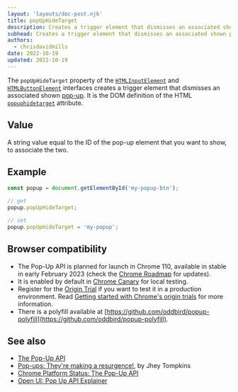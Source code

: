 ```yaml
---
layout: 'layouts/doc-post.njk'
title: popUpHideTarget
description: Creates a trigger element that dismisses an associated shown pop-up.
subhead: Creates a trigger element that dismisses an associated shown pop-up.
authors:
  - chrisdavidmills
date: 2022-10-19
updated: 2022-10-19
---
```


The `popUpHideTarget` property of the [`HTMLInputElement`](https://developer.mozilla.org/docs/Web/API/HTMLInputElement) and [`HTMLButtonElement`](https://developer.mozilla.org/docs/Web/API/HTMLButtonElement) interfaces creates a trigger element that dismisses an associated shown [pop-up](/docs/web-platform/popup-api/). It is the DOM definition of the HTML [`popuphidetarget`](/docs/web-platform/popup-api/popuphidetarget-attribute) attribute.

## Value

A string value equal to the ID of the pop-up element that you want to show, to associate the two.

## Example

```js
const popup = document.getElementById('my-popup-btn');

// get
popup.popUpHideTarget;

// set
popup.popUpHideTarget = 'my-popup';
```

## Browser compatibility

* The Pop-Up API is planned for launch in Chrome 110, available in stable in early February 2023 (check the [Chrome Roadmap](https://chromestatus.com/roadmap) for updates).
* It is enabled by default in [Chrome Canary](https://www.google.com/chrome/canary/) for local testing.  
* Register for the [Origin Trial](/origintrials/#/view_trial/4500221927649968129) if you want to test it in a production environment. Read [Getting started with Chrome's origin trials](/docs/web-platform/origin-trials/) for more information.
* There is a polyfill available at [https://github.com/oddbird/popup-polyfill](https://github.com/oddbird/popup-polyfill).

## See also

* [The Pop-Up API](/docs/web-platform/popup-api/)
* [Pop-ups: They're making a resurgence!](/blog/pop-ups-theyre-making-a-resurgence/), by Jhey Tompkins
* [Chrome Platform Status: The Pop-Up API](https://chromestatus.com/feature/5463833265045504) 
* [Open UI: Pop Up API Explainer](https://open-ui.org/components/popup.research.explainer)